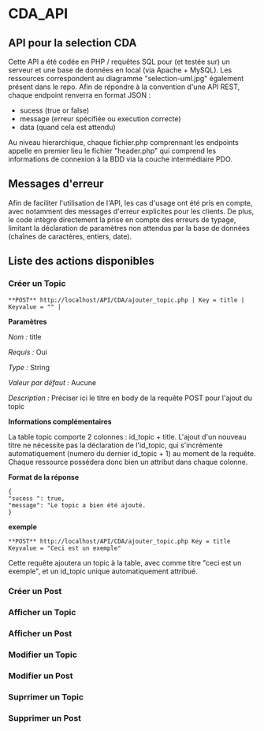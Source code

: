 # CDA_API

## API pour la selection CDA

Cette API a été codée en PHP / requêtes SQL pour (et testée sur) un serveur et une base de données en local (via Apache + MySQL). Les ressources correspondent au diagramme "selection-uml.jpg" également présent dans le repo. Afin de répondre à la convention d'une API REST, chaque endpoint renverra en format JSON :
- sucess (true or false)
- message (erreur spécifiée ou execution correcte)
- data (quand cela est attendu)

Au niveau hierarchique, chaque fichier.php comprennant les endpoints appelle en premier lieu le fichier "header.php" qui comprend les informations de connexion à la BDD via la couche intermédiaire PDO.

## Messages d'erreur

Afin de faciliter l'utilisation de l'API, les cas d'usage ont été pris en compte, avec notamment des messages d'erreur explicites pour les clients. De plus, le code intègre directement la prise en compte des erreurs de typage, limitant la déclaration de paramètres non attendus par la base de données (chaînes de caractères, entiers, date).

## Liste des actions disponibles 

### Créer un Topic

    **POST** http://localhost/API/CDA/ajouter_topic.php | Key = title | Keyvalue = "" |

**Paramètres**

*Nom :*			title

*Requis :*   		Oui

*Type :*			String

*Valeur par défaut :*	Aucune

*Description :*		Préciser ici le titre en body de la requête POST pour l'ajout du topic


**Informations complémentaires**

La table topic comporte 2 colonnes : id_topic + title. L'ajout d'un nouveau titre ne nécessite pas la déclaration de l'id_topic, qui s'incrémente automatiquement (numero du dernier id_topic + 1) au moment de la requête. Chaque ressource possédera donc bien un attribut dans chaque colonne.

**Format de la réponse**

	{
	"sucess ": true, 
	"message": "Le topic a bien été ajouté.
	}

**exemple**

    **POST** http://localhost/API/CDA/ajouter_topic.php Key = title Keyvalue = "Ceci est un exemple"

Cette requête ajoutera un topic à la table, avec comme titre "ceci est un exemple", et un id_topic unique automatiquement attribué.

### Créer un Post


### Afficher un Topic


### Afficher un Post


### Modifier un Topic


### Modifier un Post


### Suprrimer un Topic


### Supprimer un Post
